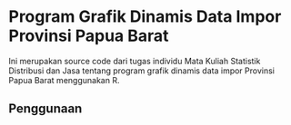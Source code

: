 # Program Grafik Dinamis Data Impor Provinsi Papua Barat

Ini merupakan source code dari tugas individu Mata Kuliah Statistik Distribusi dan Jasa tentang program grafik dinamis data impor Provinsi Papua Barat menggunakan R.

## Penggunaan
